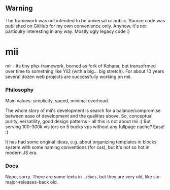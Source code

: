 ## Warning

The framework was not intended to be universal or public. Source code was published on GitHub for my own convenience only.
Anyhow, it's not particulry interesting in any way. Mostly ugly legacy code :)

# mii

mii - its tiny php-framework, borned as fork of Kohana, but transofrmed over time to something like Yii2 (with a big...
big stretch). For about 10 years several dozen web projects are successfully working on mii. 

### Philosophy 
Main values: simplicity, speed, minimal overhead. 

The whole story of mii's development is search for a balance/compromise between ease of development and the qualities above.
So, conceptual purity, versatility, good design patterns - all this is not about mii :) But serving 100-300k visitors
on 5 bucks vps without any fullpage cache? Easy! :)

It has had some original ideas, e.g. about organizing templates in blocks system with some naming conventions (for css), but 
it's not so hot in modern JS era.

### Docs
Nope, sorry. There are some texts in `./docs`, but they are very old, like six-major-releases-back old.
